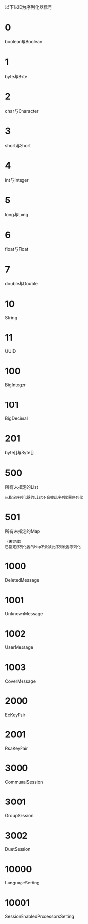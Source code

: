 以下以ID为序列化器标号

# 0

boolean与Boolean

# 1

byte与Byte

# 2

char与Character

# 3

short与Short

# 4

int与Integer

# 5

long与Long

# 6

float与Float

# 7

double与Double

# 10

String

# 11

UUID

# 100

BigInteger

# 101

BigDecimal

# 201

byte[]与Byte[]

# 500

所有未指定的List

```
已指定序列化器的List不会被此序列化器序列化
```

# 501

所有未指定的Map

```
（未完成）
已指定序列化器的Map不会被此序列化器序列化
```

# 1000

DeletedMessage

# 1001

UnknownMessage

# 1002

UserMessage

# 1003

CoverMessage

# 2000

EcKeyPair

# 2001

RsaKeyPair

# 3000

CommunalSession

# 3001

GroupSession

# 3002

DuetSession

# 10000

LanguageSetting

# 10001

SessionEnabledProcessorsSetting